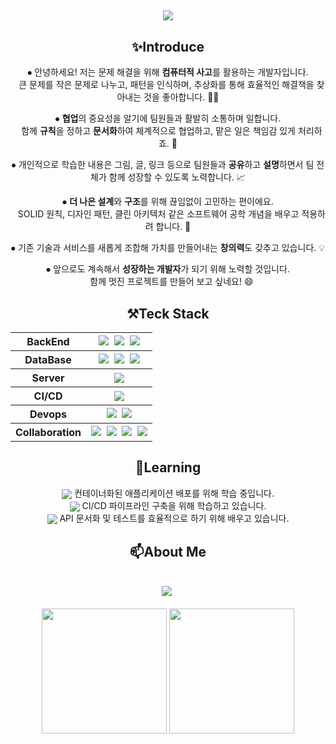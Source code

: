 ##

<!-- Title 타이틀-->
<div align="center">
  <img src="https://capsule-render.vercel.app/api?type=soft&color=023047&height=300&section=header&text=Welcome%20JiHyun's%20Github%20&fontSize=60&animation=fadeIn&fontColor=ffb703&desc=BackEndDeveloper&descAlign=70" />
</div>

##

<!-- Introduce 소개-->

<h2 align="center">✨Introduce</h2>
<div align="center">
  <p>
    ⦁ 안녕하세요! 저는 문제 해결을 위해 <strong>컴퓨터적 사고</strong>를 활용하는 개발자입니다.
    <br>
    &nbsp&nbsp
    큰 문제를 작은 문제로 나누고, 패턴을 인식하며, 추상화를 통해 효율적인 해결책을 찾아내는 것을 좋아합니다. 👨‍💻
  </p>
  
  <p>
    ⦁ <strong>협업</strong>의 중요성을 알기에 팀원들과 활발히 소통하며 일합니다. 
    <br>
    &nbsp&nbsp
    함께 <strong>규칙</strong>을 정하고 <strong>문서화</strong>하여 체계적으로 협업하고, 맡은 일은 책임감 있게 처리하죠. 🤝
  </p>
  
  <p>
    ⦁ 개인적으로 학습한 내용은 그림, 글, 링크 등으로 팀원들과 <strong>공유</strong>하고 <strong>설명</strong>하면서 팀 전체가 함께 성장할 수 있도록 노력합니다. 📈
  </p>
  
  <p>
    ⦁ <strong>더 나은 설계</strong>와 <strong>구조</strong>를 위해 끊임없이 고민하는 편이에요.
    <br>
    &nbsp&nbsp
    SOLID 원칙, 디자인 패턴, 클린 아키텍처 같은 소프트웨어 공학 개념을 배우고 적용하려 합니다. 🤔
  </p>
  
  <p>
    ⦁ 기존 기술과 서비스를 새롭게 조합해 가치를 만들어내는 <strong>창의력</strong>도 갖추고 있습니다. 💡
  </p>
  
  <p>
    ⦁ 앞으로도 계속해서 <strong>성장하는 개발자</strong>가 되기 위해 노력할 것입니다. 
    <br>
    &nbsp&nbsp
    함께 멋진 프로젝트를 만들어 보고 싶네요! 😄
</div>

##

<!-- Teck Stack 기술스택 -->
<div align="center">
  <h2> ⚒️Teck Stack</h2>
  <table>
    <tr>
      <th>BackEnd</th>
      <th>
        <img src="https://img.shields.io/badge/java-%23ED8B00.svg?style=for-the-badge&logo=openjdk&logoColor=white"/>&nbsp <!-- java -->
        <img src="https://img.shields.io/badge/spring-6DB33F?style=for-the-badge&logo=spring&logoColor=white"/>&nbsp <!-- spring -->
        <img src="https://img.shields.io/badge/springboot-6DB33F?style=for-the-badge&logo=springboot&logoColor=white"/> <!-- springBoot -->
      </th>
    </tr>
    <tr>
      <th>DataBase</th>
      <th>
        <img src="https://img.shields.io/badge/Oracle-F80000?style=for-the-badge&logo=oracle&logoColor=white" />&nbsp <!-- Oracle -->
        <img src="https://img.shields.io/badge/mysql-4479A1?style=for-the-badge&logo=mysql&logoColor=white"/>&nbsp <!-- MySQL -->
        <img src="https://img.shields.io/badge/mariaDB-003545?style=for-the-badge&logo=mariaDB&logoColor=white"/> <!-- MariaDB -->
      </th>
    </tr>
    <tr>
      <th>Server</th>
      <th>
        <img src="https://img.shields.io/badge/apache%20tomcat-%23F8DC75.svg?style=for-the-badge&logo=apache-tomcat&logoColor=black" /> <!-- tomcat -->
      </th>
    </tr>
    <tr>
      <th>CI/CD</th>
      <th>
        <img src="https://img.shields.io/badge/junit5-25A162?style=for-the-badge&logo=junit5&logoColor=white"/> <!-- Junit5 -->
      </th>
    </tr>
    <tr>
      <th>Devops</th>
      <th>
        <img src="https://img.shields.io/badge/aws%20ec2-FF9900?style=for-the-badge&logo=amazonec2&logoColor=white"/>&nbsp <!-- AWS EC2-->
        <img src="https://img.shields.io/badge/aws%20rds-527FFF?style=for-the-badge&logo=amazonrds&logoColor=white"/> <!-- AWS RDS-->
      </th>
    </tr>
    <tr>
      <th>Collaboration</th>
      <th>
        <img src="https://img.shields.io/badge/git-F05032?style=for-the-badge&logo=git&logoColor=white"/>&nbsp <!-- git -->
        <img src="https://img.shields.io/badge/github-181717?style=for-the-badge&logo=github&logoColor=white"/>&nbsp <!-- github -->
        <img src="https://img.shields.io/badge/notion-000000?style=for-the-badge&logo=notion&logoColor=white"/>&nbsp <!-- notion -->
        <img src="https://img.shields.io/badge/discord-5865F2?style=for-the-badge&logo=discord&logoColor=white"/> <!-- discord -->
      </th>
    </tr>
  </table>

##

<div align="center">
  <h2> 🌱Learning</h2>
    <div>
    <span>
      <img src="https://img.shields.io/badge/docker-2496ED?style=for-the-badge&logo=docker&logoColor=white" style="vertical-align:middle"/>
      <span>컨테이너화된 애플리케이션 배포를 위해 학습 중입니다.</span>
    </span>
  </div>
  <div>
    <span>
      <img src="https://img.shields.io/badge/jenkins-D24939?style=for-the-badge&logo=jenkins&logoColor=white" style="vertical-align:middle"/>
      <span>CI/CD 파이프라인 구축을 위해 학습하고 있습니다.</span>
    </span>
  </div>
  <div>
    <span>
      <img src="https://img.shields.io/badge/swagger-85EA2D?style=for-the-badge&logo=swagger&logoColor=white" style="vertical-align:middle"/>
      <span>API 문서화 및 테스트를 효율적으로 하기 위해 배우고 있습니다.</span>
    </span>
  </div>
</div>

##
<div align="center">
  <h2> 📫About Me</h2>
  <br>
  <div>
    <a href="mailto:wlgus1516@gmail.com"><img src="https://img.shields.io/badge/Gmail-D14836?style=for-the-badge&logo=gmail&logoColor=white"/></a>&nbsp <!-- gmail -->
  </div>
  <br>
  <img height="200px" src="https://github-readme-stats.vercel.app/api/top-langs/?username=Kwak-98&layout=donut&hide=javascript,html,css" />
  <img height="200px" src="https://github-readme-stats.vercel.app/api?username=Kwak-98&show_icons=true&theme=default" />
</div>

##
